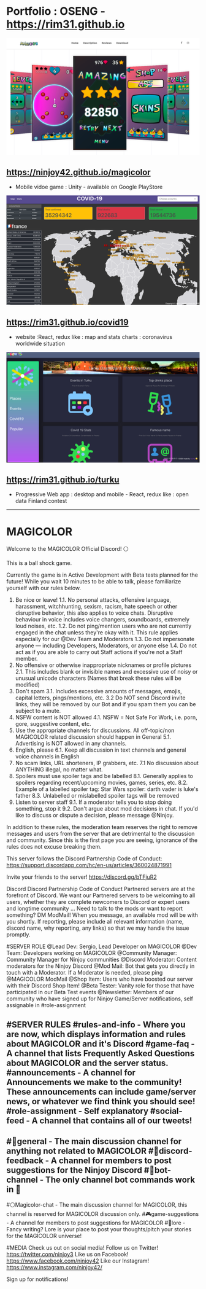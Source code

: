 # Portfolio : OSENG - https://rim31.github.io

![](./images/1.png)

## https://ninjoy42.github.io/magicolor

- Mobile vidoe game : Unity - available on Google PlayStore


![](./images/2.png)

## https://rim31.github.io/covid19

- website :React, redux like :  map and stats charts  : coronavirus worldwide situation


![](./images/3.png)

## https://rim31.github.io/turku

- Progressive Web app : desktop and mobile - React, redux like :  open data Finland contest



___________________


# MAGICOLOR

Welcome to the MAGICOLOR Official Discord! ⚪️ 

This is a ball shock game.

Currently the game is in Active Development with Beta tests planned for the future!
While you wait 10 minutes to be able to talk, please familiarize yourself with our rules below.
1. Be nice or leave! 
  1.1. No personal attacks, offensive language, harassment, witchhunting, sexism, racism, hate speech or other disruptive behavior, this also applies to voice chats. Disruptive behaviour in voice includes voice changers, soundboards, extremely loud noises, etc.
  1.2. Do not ping/mention users who are not currently engaged in the chat unless they're okay with it. This rule applies especially for our @Dev Team and Moderators
  1.3. Do not impersonate anyone — including Developers, Moderators, or anyone else
  1.4. Do not act as if you are able to carry out Staff actions if you're not a Staff member.
2. No offensive or otherwise inappropriate nicknames or profile pictures
  2.1. This includes blank or invisible names and excessive use of noisy or unusual unicode characters (Names that break these rules will be modified)
3. Don't spam
  3.1. Includes excessive amounts of messages, emojis, capital letters, pings/mentions, etc.
  3.2 Do NOT send Discord invite links, they will be removed by our Bot and if you spam them you can be subject to a mute.
4. NSFW content is NOT allowed
  4.1. NSFW = Not Safe For Work, i.e. porn, gore, suggestive content, etc.
5. Use the appropriate channels for discussions. All off-topic/non MAGICOLOR related discussion should happen in General
  5.1. Advertising is NOT allowed in any channels.
6. English, please
  6.1. Keep all discussion in text channels and general voice channels in English
7. No scam links, URL shorteners, IP grabbers, etc.
  7.1 No discussion about ANYTHING illegal, no matter what.
8. Spoilers must use spoiler tags and be labelled
  8.1. Generally applies to spoilers regarding recent/upcoming movies, games, series, etc.
 8.2. Example of a labelled spoiler tag: Star Wars spoiler: darth vader is luke's father
  8.3. Unlabelled or mislabelled spoiler tags will be removed
9. Listen to server staff
  9.1. If a moderator tells you to stop doing something, stop it
  9.2. Don't argue about mod decisions in chat. If you'd like to discuss or dispute a decision, please message @Ninjoy.

In addition to these rules, the moderation team reserves the right to remove messages and users from the server that are detrimental to the discussion and community. Since this is the first page you are seeing, ignorance of the rules does not excuse breaking them.

This server follows the Discord Partnership Code of Conduct: https://support.discordapp.com/hc/en-us/articles/360024871991

Invite your friends to the server! 
https://discord.gg/bTFjuR2

Discord
Discord Partnership Code of Conduct
Partnered servers are at the forefront of Discord. We want our Partnered servers to be welcoming to all users, whether they are complete newcomers to Discord or expert users and longtime community ...
Need to talk to the mods or want to report something? DM ModMail! When you message, an available mod will be with you shortly. If reporting, please include all relevant information (name, discord name, why reporting, any links) so that we may handle the issue promptly.


#SERVER ROLE
@Lead Dev: Sergio, Lead Developer on MAGICOLOR
@Dev Team: Developers working on MAGICOLOR
@Community Manager: Community Manager for Ninjoy communities
@Discord Moderator: Content moderators for the Ninjoy Discord
@Mod Mail: Bot that gets you directly in touch with a Moderator. If a Moderator is needed, please ping @MAGICOLOR ModMail
@Shop Item: Users who have boosted our server with their Discord Shop Item!
@Beta Tester: Vanity role for those that have participated in our Beta Test events
@Newsletter: Members of our community who have signed up for Ninjoy Game/Server notifications, self assignable in #role-assignment

#SERVER RULES
#rules-and-info - Where you are now, which displays information and rules about MAGICOLOR and it's Discord
#game-faq - A channel that lists Frequently Asked Questions about MAGICOLOR and the server status.
#announcements - A channel for Announcements we make to the community! These announcements can include game/server news, or whatever we find think you should see!
#role-assignment - Self explanatory
#social-feed - A channel that contains all of our tweets!
--
#💭general - The main discussion channel for anything not related to MAGICOLOR
#💬discord-feedback - A channel for members to post suggestions for the Ninjoy Discord
#🤖bot-channel - The only channel bot commands work in :robot: 
--
#⚪️Magicolor-chat - The main discussion channel for MAGICOLOR, this channel is reserved for MAGICOLOR discussion only.
#🎮game-suggestions - A channel for members to post suggestions for MAGICOLOR
#📖lore - Fancy writing? Lore is your place to post your thoughts/pitch your stories for the MAGICOLOR universe!


#MEDIA
Check us out on social media!
Follow us on Twitter! https://twitter.com/ninjoy3 
 Like us on Facebook! https://www.facebook.com/ninjoy42 
 Like our Instagram! https://www.instagram.com/ninjoy42/

Sign up for notifications!



